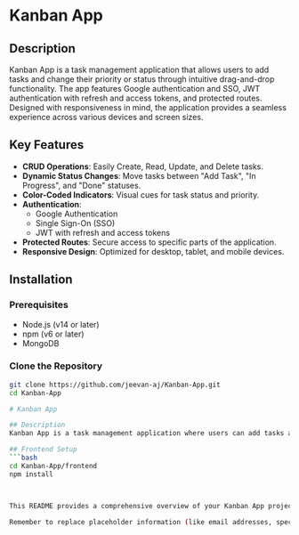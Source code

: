 # Kanban App

## Description

Kanban App is a task management application that allows users to add tasks and change their priority or status through intuitive drag-and-drop functionality. The app features Google authentication and SSO, JWT authentication with refresh and access tokens, and protected routes. Designed with responsiveness in mind, the application provides a seamless experience across various devices and screen sizes.

## Key Features

- **CRUD Operations**: Easily Create, Read, Update, and Delete tasks.
- **Dynamic Status Changes**: Move tasks between "Add Task", "In Progress", and "Done" statuses.
- **Color-Coded Indicators**: Visual cues for task status and priority.
- **Authentication**: 
  - Google Authentication
  - Single Sign-On (SSO)
  - JWT with refresh and access tokens
- **Protected Routes**: Secure access to specific parts of the application.
- **Responsive Design**: Optimized for desktop, tablet, and mobile devices.

## Installation

### Prerequisites

- Node.js (v14 or later)
- npm (v6 or later)
- MongoDB

### Clone the Repository

```bash
git clone https://github.com/jeevan-aj/Kanban-App.git
cd Kanban-App

# Kanban App

## Description
Kanban App is a task management application where users can add tasks and change their priority or status by seamlessly dragging and dropping them. The app includes Google authentication and SSO, JWT authentication with refresh and access tokens, and protected routes. The entire application is fully responsive.

## Frontend Setup
```bash
cd Kanban-App/frontend
npm install



This README provides a comprehensive overview of your Kanban App project, including its features, installation instructions, usage guidelines, technologies used, contribution process, and more. You can easily copy this content and create a new `README.md` file in the root of your GitHub repository.

Remember to replace placeholder information (like email addresses, specific API documentation, etc.) with your actual project details. You may also want to add or modify sections based on your project's specific needs or any additional information you want to include.
